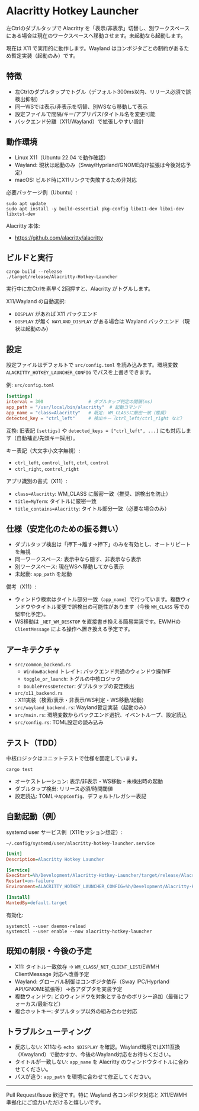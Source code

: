 # Alacritty Hotkey Launcher

左Ctrlのダブルタップで Alacritty を「表示/非表示」切替し、別ワークスペースにある場合は現在のワークスペースへ移動させます。未起動なら起動します。

現在は X11 で実用的に動作します。Wayland はコンポジタごとの制約があるため暫定実装（起動のみ）です。

## 特徴
- 左Ctrlのダブルタップでトグル（デフォルト300ms以内、リリース必須で誤検出抑制）
- 同一WSでは表示/非表示を切替、別WSなら移動して表示
- 設定ファイルで間隔/キー/アプリパス/タイトル名を変更可能
- バックエンド分離（X11/Wayland）で拡張しやすい設計

## 動作環境
- Linux X11（Ubuntu 22.04 で動作確認）
- Wayland: 現状は起動のみ（Sway/Hyprland/GNOME向け拡張は今後対応予定）
- macOS: ビルド時にX11リンクで失敗するため非対応

必要パッケージ例（Ubuntu）:
```
sudo apt update
sudo apt install -y build-essential pkg-config libx11-dev libxi-dev libxtst-dev
```

Alacritty 本体:
- https://github.com/alacritty/alacritty

## ビルドと実行
```
cargo build --release
./target/release/Alacritty-Hotkey-Launcher
```

実行中に左Ctrlを素早く2回押すと、Alacritty がトグルします。

X11/Wayland の自動選択:
- `DISPLAY` があれば X11 バックエンド
- `DISPLAY` が無く `WAYLAND_DISPLAY` がある場合は Wayland バックエンド（現状は起動のみ）

## 設定
設定ファイルはデフォルトで `src/config.toml` を読み込みます。環境変数 `ALACRITTY_HOTKEY_LAUNCHER_CONFIG` でパスを上書きできます。

例: `src/config.toml`
```toml
[settings]
interval = 300                 # ダブルタップ判定の間隔(ms)
app_path = "/usr/local/bin/alacritty"  # 起動コマンド
app_name = "class=Alacritty"   # 既定: WM_CLASSに厳密一致（推奨）
detected_key = "ctrl_left"     # 検出キー（ctrl_left/ctrl_right など）
```

互換: 旧表記 `[settigs]` や `detected_keys = ["ctrl_left", ...]` にも対応します（自動補正/先頭キー採用）。

キー表記（大文字小文字無視）:
- `ctrl_left`, `control_left`, `ctrl`, `control`
- `ctrl_right`, `control_right`

アプリ識別の書式（X11）:
- `class=Alacritty`: WM_CLASS に厳密一致（推奨、誤検出を防止）
- `title=MyTerm`: タイトルに厳密一致
- `title_contains=Alacritty`: タイトル部分一致（必要な場合のみ）

## 仕様（安定化のための振る舞い）
- ダブルタップ検出は「押下→離す→押下」のみを有効とし、オートリピートを無視
- 同一ワークスペース: 表示中なら隠す、非表示なら表示
- 別ワークスペース: 現在WSへ移動してから表示
- 未起動: `app_path` を起動

備考（X11）:
- ウィンドウ検索はタイトル部分一致（`app_name`）で行っています。複数ウィンドウやタイトル変更で誤検出の可能性があります（今後 `WM_CLASS` 等での堅牢化予定）。
- WS移動は `_NET_WM_DESKTOP` を直接書き換える簡易実装です。EWMHの `ClientMessage` による操作へ置き換える予定です。

## アーキテクチャ
- `src/common_backend.rs`
  - `WindowBackend` トレイト: バックエンド共通のウィンドウ操作IF
  - `toggle_or_launch`: トグルの中核ロジック
  - `DoublePressDetector`: ダブルタップの安定検出
- `src/x11_backend.rs`: X11実装（検索/表示・非表示/WS判定・WS移動/起動）
- `src/wayland_backend.rs`: Wayland暫定実装（起動のみ）
- `src/main.rs`: 環境変数からバックエンド選択、イベントループ、設定読込
- `src/config.rs`: TOML設定の読み込み

## テスト（TDD）
中核ロジックはユニットテストで仕様を固定しています。
```
cargo test
```
- オーケストレーション: 表示/非表示・WS移動・未検出時の起動
- ダブルタップ検出: リリース必須/時間閾値
- 設定読込: TOML→`AppConfig`、デフォルト/レガシー表記

## 自動起動（例）
systemd user サービス例（X11セッション想定）:
```
~/.config/systemd/user/alacritty-hotkey-launcher.service
```
```ini
[Unit]
Description=Alacritty Hotkey Launcher

[Service]
ExecStart=%h/Development/Alacritty-Hotkey-Launcher/target/release/Alacritty-Hotkey-Launcher
Restart=on-failure
Environment=ALACRITTY_HOTKEY_LAUNCHER_CONFIG=%h/Development/Alacritty-Hotkey-Launcher/src/config.toml

[Install]
WantedBy=default.target
```
有効化:
```
systemctl --user daemon-reload
systemctl --user enable --now alacritty-hotkey-launcher
```

## 既知の制限・今後の予定
- X11: タイトル一致依存 → `WM_CLASS`/`_NET_CLIENT_LIST`/EWMH ClientMessage 対応へ改善予定
- Wayland: グローバル制御はコンポジタ依存（Sway IPC/Hyprland API/GNOME拡張等）→各アダプタを実装予定
- 複数ウィンドウ: どのウィンドウを対象とするかのポリシー追加（最後にフォーカス/最新など）
- 複合ホットキー: ダブルタップ以外の組み合わせ対応

## トラブルシューティング
- 反応しない: X11なら `echo $DISPLAY` を確認。Wayland環境ではX11互換（Xwayland）で動かすか、今後のWayland対応をお待ちください。
- タイトルが一致しない: `app_name` を Alacritty のウィンドウタイトルに合わせてください。
- パスが違う: `app_path` を環境に合わせて修正してください。

---
Pull Request/Issue 歓迎です。特に Wayland 各コンポジタ対応と X11/EWMH 準拠化にご協力いただけると嬉しいです。
